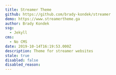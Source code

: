 ```yaml
---
title: Streamer Theme
github: https://github.com/brady-kondek/streamer
demo: https://www.streamertheme.ga
author: Brady Kondek
ssg:
  - Jekyll
cms:
  - No CMS
date: 2019-10-14T16:19:53.000Z
description: Theme for streamer websites
stale: true
disabled: false
disabled_reason: 
---
```

